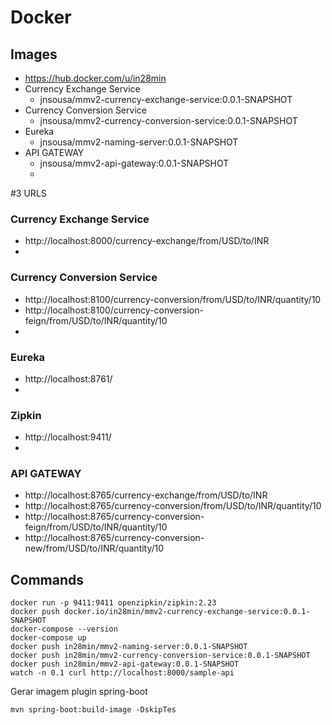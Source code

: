 # Docker

## Images
- https://hub.docker.com/u/in28min
- Currency Exchange Service
  - jnsousa/mmv2-currency-exchange-service:0.0.1-SNAPSHOT
- Currency Conversion Service
  - jnsousa/mmv2-currency-conversion-service:0.0.1-SNAPSHOT
- Eureka
  - jnsousa/mmv2-naming-server:0.0.1-SNAPSHOT
- API GATEWAY
  - jnsousa/mmv2-api-gateway:0.0.1-SNAPSHOT
  - 
#3 URLS

### Currency Exchange Service
- http://localhost:8000/currency-exchange/from/USD/to/INR
- 
### Currency Conversion Service
- http://localhost:8100/currency-conversion/from/USD/to/INR/quantity/10
- http://localhost:8100/currency-conversion-feign/from/USD/to/INR/quantity/10
- 
### Eureka
- http://localhost:8761/
- 
### Zipkin
- http://localhost:9411/
- 
### API GATEWAY
- http://localhost:8765/currency-exchange/from/USD/to/INR
- http://localhost:8765/currency-conversion/from/USD/to/INR/quantity/10
- http://localhost:8765/currency-conversion-feign/from/USD/to/INR/quantity/10
- http://localhost:8765/currency-conversion-new/from/USD/to/INR/quantity/10

## Commands
```
docker run -p 9411:9411 openzipkin/zipkin:2.23
docker push docker.io/in28min/mmv2-currency-exchange-service:0.0.1-SNAPSHOT
docker-compose --version
docker-compose up
docker push in28min/mmv2-naming-server:0.0.1-SNAPSHOT
docker push in28min/mmv2-currency-conversion-service:0.0.1-SNAPSHOT
docker push in28min/mmv2-api-gateway:0.0.1-SNAPSHOT
watch -n 0.1 curl http://localhost:8000/sample-api

```

Gerar imagem plugin spring-boot
```
mvn spring-boot:build-image -DskipTes
```